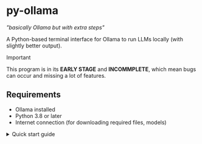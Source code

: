 # py-ollama
*"basically Ollama but with extra steps"*

A Python-based terminal interface for Ollama to run LLMs locally (with slightly better output).
> [!IMPORTANT]  
> This program is in its **EARLY STAGE** and **INCOMMPLETE**, which mean bugs can occur and missing a lot of features.
>

 
## Requirements
- Ollama installed
- Python 3.8 or later
- Internet connection (for downloading required files, models)
<details>
<summary>Quick start guide</summary>

  # Quick start guide
  
  ### 1. Preparing
  Assuming you have Python 3.8 (or later) and Ollama are already installed.
  Check if your Python install is compatible by running `py` or `python3` in terminal.
  If Python is installed, terminal should output like this:
  ```
  Python 3.12.7 (main, Feb  4 2025, 14:46:03) [GCC 14.2.0] on linux
  Type "help", "copyright", "credits" or "license" for more information.
  >>> 
  ```
  Otherwise, go to https://www.python.org/downloads/ to download Python interpreter.
  
  Also ensure Ollama is installed on your computer.
  
  ### 2. Running py-ollama
  Download or clone this repository. You can clone this repository with Git by running this command:
  ```
  git clone https://github.com/bcahtechstuffs/py-ollama
  ```
  You can also download the program in `Releases` page of this repository.
  
  Install required dependencies from text file `requirements.txt`:
  ```
  py -m pip install -r requirements.txt
  ```
  Run `py-ollama` by running:
  ```
  py pyollama.py (if on Windows)
  python3 pyollama.py (if on macOS/Linux)
  ```
  then run:
  ```
  >> /pull [model]
  ```
  with `[model]` is name followed by amount of parameters (if have one) of your desired model.
  
  All downloadable models can be found here https://ollama.com/search
  
  Example:
  ```
  >> /pull llama3.2:1b
  ```
  The command above is used to pull a version of `llama3.2` model with 1 billion parameters for low-end computers.

  After pulling model, type your previously pulled model name to begin chatting.
  Follow on-screen instructions.
</details>
